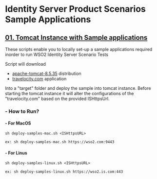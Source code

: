 # Identity Server Product Scenarios Sample Applications

## [01. Tomcat Instance with Sample applications]()

These scripts enable you to locally set-up a sample applications required inorder to run WSO2 Identity Server Scenario
 Tests
 
Script will download 
 - [apache-tomcat-8.5.35](https://www-us.apache.org/dist/tomcat/tomcat-8/v8.5.35/bin/apache-tomcat-8.5.35.zip) distribution 
 - [travelocity.com](http://maven.wso2.org/nexus/content/repositories/releases/org/wso2/is/org.wso2.sample.is.sso.agent/5.7.0/org.wso2.sample.is.sso.agent-5.7.0.war) application 

Into a "target" folder and deploy the sample into tomcat instance.
Before starting the tomcat instance it will alter the configurations of the "travelocity.com" based on the provided 
ISHttpsUrl.

### - How to Run?

#### - For MacOS
    sh deploy-samples-mac.sh <ISHttpsURL>
    
    ex: sh deploy-samples-mac.sh https://wso2.com:9443
    
#### - For Linus
    sh deploy-samples-linux.sh <ISHttpsURL>

    ex: sh deploy-samples-linux.sh https://wso2.is.com:443

